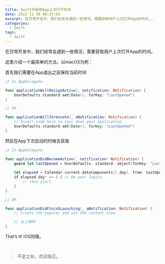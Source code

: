 ```yaml
---
title: Swift中获取App上次打开时间
date: 2022-11-30 00:37:03
excerpt: 在日常开发中，我们经常会遇到一些情况，需要获取用户上次打开App的时间...
categories:
  - Swift
tags:
  - Swift
---
```


在日常开发中，我们经常会遇到一些情况，需要获取用户上次打开App的时间。

这里介绍一个最简单的方法，以macOS为例：

首先我们需要在App退出之前保存当前时间

```swift
// In AppDelegate

func applicationWillResignActive(_ notification: Notification) {
	UserDefaults.standard.set(Date(), forKey: "LastOpened") 
}

// OR

func applicationWillTerminate(_ aNotification: Notification) {
    // Insert code here to tear down your application
    UserDefaults.standard.set(Date(), forKey: "LastOpened") 
}
```

然后在App下次启动的时候去获取

```swift
// In AppDelegate

func applicationDidBecomeActive(_ notification: Notification) { 
	guard let lastOpened = UserDefaults. standard. object(forKey: "LastOpened") as? Date else { return }
	
	let elapsed = Calendar.current.dateComponents([.day], from: tastOpened, to: Date()) 
	if elapsed.day! >= 1 { // Do your logics
		// show alert 
	}
}

// OR

func applicationDidFinishLaunching(_ aNotification: Notification) {
    // Create the popover and set the content view.

	// 以上相同
}
```

That’s it! iOS同理。

<br/>

> 不足之处，欢迎指正。
